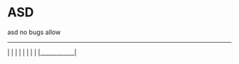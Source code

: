 # ASD
asd
no bugs allow



 ____________
|            |
|            |
|            |
|            |
|____________|
